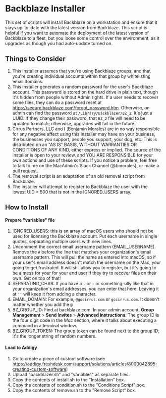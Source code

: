 # Backblaze Installer

This set of scripts will install Backblaze on a workstation and ensure that it stays up-to-date with the latest version from Backblaze. This script is helpful if you want to automate the deployment of the latest version of Backblaze to a fleet, but you loose some control over the environment, as it upgrades as though you had auto-update turned on.

## Things to Consider
1. This installer assumes that you're using Backblaze groups, and that you're creating individual accounts within that group by whitelisting email domains.
2. This installer generates a random password for the user's Backblaze account. This password is stored on the hard drive in plain text, though it's hidden from people without Admin rights. If a user needs to recover some files, they can do a password reset at https://secure.backblaze.com/forgot_password.htm. Otherwise, an admin can find the password at `/Library/Backblazer/BZ_2`. It's just a UUID. If they change their password, that `BZ_2` file will need to be updated to match; otherwise, upgrades will fail in the future.
3. Cirrus Partners, LLC and I (Benjamin Morales) are in no way responsible for any negative affect using this installer may have on your business, the businesses you support, people you support, your dog, etc. This is distributed on an "AS IS" BASIS, WITHOUT WARRANTIES OR CONDITIONS OF ANY KIND, either express or implied. The source of the installer is open to your review, and YOU ARE RESPONSIBLE for your own actions and use of these scripts. If you notice a problem, feel free to talk to me on the MacAdmin's Slack Channel (@bmorales), or make a pull request.
4. The removal script is an adaptation of an old removal script from Backblaze.
5. The installer will attempt to register to Backblaze the user with the lowest UID > 500 that is not in the IGNORED_USERS array.

## How to Install

#### Prepare "variables" file
1. IGNORED_USERS: this is an array of macOS users who should not be used for licensing the Backblaze account. Put each username in single quotes, separating multiple users with new lines.
2. Uncomment the correct email username pattern (EMAIL_USERNAME). Remove the `#` before the line that matches your organization's email username pattern. This will pull the name as entered into macOS, so if your user's email address doesn't match the username on the Mac, your going to get frustrated. It will still allow you to register, but it's going to be a mess for your for your end user if they try to recover files on their own. Get on top of that!
3. SEPARATING_CHAR: If you have a `.` or `-` or something silly like that in your organization's email addresses, you can enter that here. Leaving it at `''` will keep it from adding a character.
4. EMAIL_DOMAIN: For example, `@gocirrus.com` or `gocirrus.com`. It doesn't matter whether you add the `@`
5. BZ_GROUP_ID: Find at backblaze.com. In your admin account, **Group Management** > **Send Invites** > **Advanced Instructions**. The group ID is the four digit code in the *Mac* section, where it talks about executing a command in a terminal window.
6. BZ_GROUP_TOKEN: The group token can be found next to the group ID; it's the longer string of random numbers.

#### Load to Addigy
1. Go to create a piece of custom software (see https://addigy.freshdesk.com/support/solutions/articles/8000042895-creating-custom-software)
2. Upload "backblazer.sh" and "variables" as separate files.
4. Copy the contents of install.sh to the "Installation" box.
5. Copy the contents of condition.sh to the "Conditions Script" box.
6. Copy the contents of remove.sh to the "Remove Script" box.
